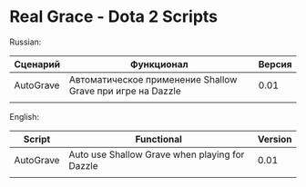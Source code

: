 # Real Grace - Dota 2 Scripts

Russian:

Сценарий           | Функционал                                                 | Версия
-------------------|------------------------------------------------------------|--------
AutoGrave          |  Автоматическое применение Shallow Grave при игре на Dazzle|  0.01
                   |                                                            |

English:

Script             | Functional                                     | Version
-------------------|------------------------------------------------|--------
AutoGrave          |  Auto use Shallow Grave when playing for Dazzle| 0.01
                   |                                                |
